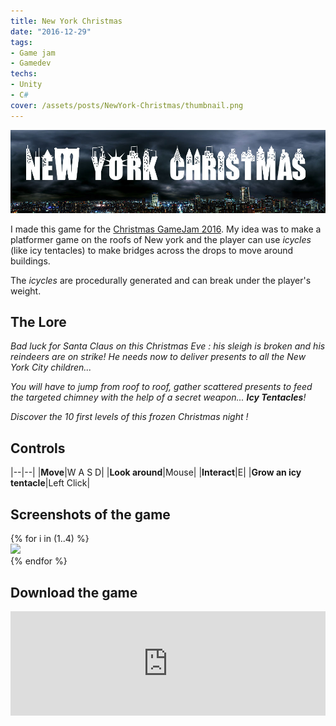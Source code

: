 ```yaml
---
title: New York Christmas
date: "2016-12-29"
tags:
- Game jam
- Gamedev
techs:
- Unity
- C#
cover: /assets/posts/NewYork-Christmas/thumbnail.png
---
```


![banner](/assets/posts/NewYork-Christmas/banner.jpg)

I made this game for the [Christmas GameJam 2016](https://itch.io/jam/xmas2016). My idea was to make a platformer game on the roofs of New york and the player can use *icycles* (like icy tentacles) to make bridges across the drops to move around buildings.

The *icycles* are procedurally generated and can break under the player's weight.

## The Lore

*Bad luck for Santa Claus on this Christmas Eve : his sleigh is broken and his reindeers are on strike! He needs now to deliver presents to all the New York City children...*

*You will have to jump from roof to roof, gather scattered presents to feed the targeted chimney with the help of a secret weapon... **Icy Tentacles**!*

*Discover the 10 first levels of this frozen Christmas night !*

## Controls

|--|--|
|**Move**|W A S D|
|**Look around**|Mouse|
|**Interact**|E|
|**Grow an icy tentacle**|Left Click|

## Screenshots of the game

<div class="swiper swiper-demo my-3 swiper-demo--0" style="height: auto;">
  <div class="swiper__wrapper">
  {% for i in (1..4) %}
    <div class="swiper__slide"><img class="lightbox-ignore" src="/assets/posts/NewYork-Christmas/screen{{i}}.png"/></div>
  {% endfor %}
  </div>
  <div class="swiper__button swiper__button--prev fas fa-chevron-left"></div>
  <div class="swiper__button swiper__button--next fas fa-chevron-right"></div>
</div>

## Download the game

<iframe frameborder="0" src="https://itch.io/embed/75019" width="100%" height="167"><a href="https://gabrielvidal.itch.io/nyxmas">New York Christmas by Gabriel Vidal</a></iframe>

<script>
  {%- include scripts/lib/swiper.js -%}
  var SOURCES = window.TEXT_VARIABLES.sources;
  window.Lazyload.js(SOURCES.jquery, function() {
    $('.swiper-demo--0').swiper();
  });
</script>